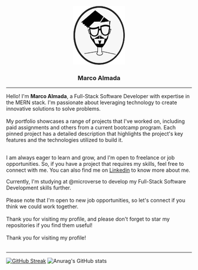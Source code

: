 <a name="readme-top"></a>

<div align="center">
  <img src="soyMarco.png" alt="logo" width="140"  height="auto" />
  <br/>
  <h3><b>Marco Almada</b></h3>
  <hr>
</div>

<div>Hello!  I'm <b>Marco Almada</b>, a Full-Stack Software Developer with expertise in the MERN stack. I'm passionate about leveraging technology to create innovative solutions to solve problems.</div><br>

<div>My portfolio showcases a range of projects that I've worked on, including paid assignments and others from a current bootcamp program. Each pinned project has a detailed description that highlights the project's key features and the technologies utilized to build it.</div><br>

I am always eager to learn and grow, and I'm open to freelance or job opportunities. So, if you have a project that requires my skills, feel free to connect with me. You can also find me on [Linkedin](https://www.linkedin.com/in/marcoalmadaar "Marco Almadaar's LinkedIn Profile")
 to know more about me.</div><br>

<div>Currently, I'm studying at @microverse to develop my Full-Stack Software Development skills further.</div><br>

<div>Please note that I'm open to new job opportunities, so let's connect if you think we could work together.</div><br>

<div>Thank you for visiting my profile, and please don't forget to star my repositories if you find them useful!</div><br>


<div>Thank you for visiting my profile!</div><br>
  <hr>

[![GitHub Streak](https://streak-stats.demolab.com?user=MarcoDDM&date_format=M%20j%5B%2C%20Y%5D)](https://git.io/streak-stats)
![Anurag's GitHub stats](https://github-readme-stats.vercel.app/api?username=MarcoDDM&show_icons=true&theme=transparent)
